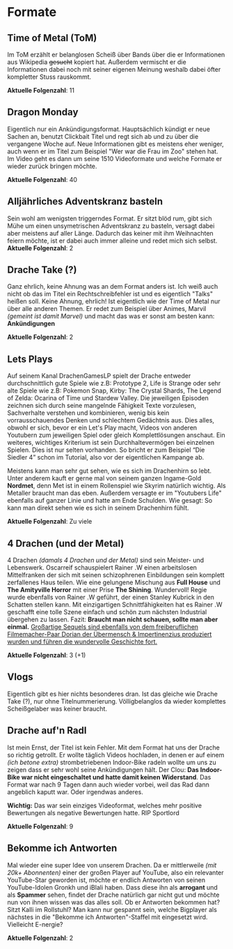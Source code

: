 # Formate

## Time of Metal (ToM)

Im ToM erzählt er belanglosen Scheiß über Bands über die er Informationen aus Wikipedia ~~gesucht~~ kopiert hat. 
Außerdem vermischt er die Informationen dabei noch mit seiner eigenen Meinung weshalb dabei öfter kompletter Stuss rauskommt.


**Aktuelle Folgenzahl**: 11

## Dragon Monday

Eigentlich nur ein Ankündigungsformat. Hauptsächlich kündigt er neue Sachen an, benutzt Clickbait Titel und regt sich ab und zu
über die vergangene Woche auf. Neue Informationen gibt es meistens eher weniger, auch wenn er im Titel 
zum Beispiel "Wer war die Frau im Zoo" stehen hat. Im Video geht es dann um seine 1510 Videoformate und welche Formate er wieder zurück
bringen möchte.


**Aktuelle Folgenzahl**: 40

## Alljährliches Adventskranz basteln

Sein wohl am wenigsten triggerndes Format. Er sitzt blöd rum, gibt sich Mühe um einen unsymetrischen Adventskranz zu basteln,
versagt dabei aber meistens auf aller Länge. Dadurch das keiner mit ihm Weihnachten feiern möchte, ist er dabei auch immer alleine
und redet mich sich selbst.
**Aktuelle Folgenzahl**: 2


## Drache Take (?)

Ganz ehrlich, keine Ahnung was an dem Format anders ist. Ich weiß auch nicht ob das im Titel ein Rechtschreibfehler ist und es eigentlich "Talks" heißen soll. Keine Ahnung, ehrlich! Ist eigentlich wie der Time of Metal nur über alle anderen Themen.
Er redet zum Beispiel über Animes, Marvil *(gemeint ist damit Marvel)* und macht das was er sonst am besten kann: **Ankündigungen**


**Aktuelle Folgenzahl**: 2


## Lets Plays

Auf seinem Kanal DrachenGamesLP spielt der Drache entweder durchschnittlich gute Spiele wie z.B: Prototype 2, Life is Strange oder sehr alte Spiele wie z.B: Pokemon Snap, Kirby: The Crystal Shards, The Legend of Zelda: Ocarina of Time und Stardew Valley.
Die jeweiligen Episoden zeichnen sich durch seine mangelnde Fähigkeit Texte vorzulesen, Sachverhalte verstehen und kombinieren, wenig bis kein vorrausschauendes Denken und schlechtem Gedächtnis aus.
Dies alles, obwohl er sich, bevor er ein Let's Play macht, Videos von anderen Youtubern zum jeweiligen Spiel oder gleich Komplettlösungen anschaut.
Ein weiteres, wichtiges Kriterium ist sein Durchhaltevermögen bei einzelnen Spielen. Dies ist nur selten vorhanden. So bricht er zum Beispiel “Die Siedler 4” schon im Tutorial, also vor der eigentlichen Kampange ab.

Meistens kann man sehr gut sehen, wie es sich im Drachenhirn so lebt. Unter anderem
kauft er gerne mal von seinem ganzen Ingame-Gold **Nordmet**, denn Met ist in einem Rollenspiel wie Skyrim natürlich wichtig. Als Metaller braucht man das eben. Außerdem versagte er im "Youtubers Life" ebenfalls auf ganzer Linie und hatte am Ende Schulden. Wie gesagt: So kann man direkt sehen wie es sich in seinem Drachenhirn fühlt.


**Aktuelle Folgenzahl**: Zu viele


## 4 Drachen (und der Metal)

4 Drachen *(damals 4 Drachen und der Metal)* sind sein Meister- und Lebenswerk. Oscarreif schauspielert Rainer .W einen arbeitslosen Mittelfranken der sich mit seinen schizophrenen Einbildungen sein komplett zerfallenes Haus teilen. Wie eine gelungene Mischung aus **Full House** und **The Amityville Horror** mit einer Prise **The Shining**. Wundervoll! Regie wurde ebenfalls von Rainer .W geführt, der einen Stanley Kubrick in den Schatten stellen kann. Mit einzigartigen Schnittfähigkeiten hat es Rainer .W geschafft eine tolle Szene einfach und schön zum nächsten Industrial übergehen zu lassen. Fazit: **Braucht man nicht schauen, sollte man aber einmal.** [Großartige Sequels sind ebenfalls von dem freiberuflichen Filmemacher-Paar Dorian der Übermensch & Impertinenzius produziert wurden und führen die wundervolle Geschichte fort.](https://www.youtube.com/watch?v=dVYBTr5vb-A)

**Aktuelle Folgenzahl**: 3 (+1)


## Vlogs

Eigentlich gibt es hier nichts besonderes dran. Ist das gleiche wie Drache Take (?), nur ohne Titelnummerierung. Völligbelanglos da wieder komplettes Scheißgelaber was keiner braucht.


## Drache auf'n Radl

Ist mein Ernst, der Titel ist kein Fehler. Mit dem Format hat uns der Drache so richtig getrollt. Er wollte täglich Videos hochladen, in denen er auf einem *(ich betone extra)* strombetriebenen Indoor-Bike radeln wollte um uns zu zeigen dass er sehr wohl seine Ankündigungen hält. Der Clou: **Das Indoor-Bike war nicht eingeschaltet und hatte damit keinen Widerstand**. Das Format war nach 9 Tagen dann auch wieder vorbei, weil das Rad dann angeblich kaputt war. Oder irgendwas anderes.

**Wichtig:** Das war sein einziges Videoformat, welches mehr positive Bewertungen als negative Bewertungen hatte. RIP Sportlord

**Aktuelle Folgenzahl**: 9


## Bekomme ich Antworten

Mal wieder eine super Idee von unserem Drachen. Da er mittlerweile *(mit 20k+ Abonnenten)* einer der großen Player auf YouTube, also ein relevanter YouTube-Star geworden ist, möchte er endlich Antworten von seinen YouTube-Idolen Gronkh und iBlali haben. Dass diese ihn als **arrogant** und als **Spammer** sehen, findet der Drache natürlich gar nicht gut und möchte nun von ihnen wissen was das alles soll. Ob er Antworten bekommen hat? Sitzt Kalli im Rollstuhl? Man kann nur gespannt sein, welche Bigplayer als nächstes in die "Bekomme ich Antworten"-Staffel mit eingesetzt wird. Vielleicht E-nergie?

**Aktuelle Folgenzahl**: 2

